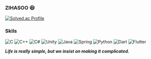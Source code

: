 ### ZIHASOO 😆

[![Solved.ac Profile](http://mazassumnida.wtf/api/v2/generate_badge?boj=zihasoo)](https://solved.ac/zihasoo/)

### Skils
![C](https://img.shields.io/badge/C-A8B9CC.svg?&style=for-the-badge&logo=C&logoColor=white)
![C++](https://img.shields.io/badge/C++-00599C.svg?&style=for-the-badge&logo=CPlusPlus&logoColor=white)
![C#](https://img.shields.io/badge/C%23-239120.svg?&style=for-the-badge&logo=C%20Sharp&logoColor=white)
![Unity](https://img.shields.io/badge/Unity-black.svg?&style=for-the-badge&logo=Unity#&logoColor=white)
![Java](https://img.shields.io/badge/Java-FF7800.svg?&style=for-the-badge&logo=Gradle&logoColor=white)
![Spring](https://img.shields.io/badge/SPRING-6DB33F.svg?&style=for-the-badge&logo=spring&logoColor=white)
![Python](https://img.shields.io/badge/Python-3776AB.svg?&style=for-the-badge&logo=Python&logoColor=white)
![Dart](https://img.shields.io/badge/Dart-0175C2.svg?&style=for-the-badge&logo=Dart&logoColor=white)
![Flutter](https://img.shields.io/badge/Flutter-02569B.svg?&style=for-the-badge&logo=Flutter&logoColor=white)


***Life is really simple, but we insist on making it complicated.***
